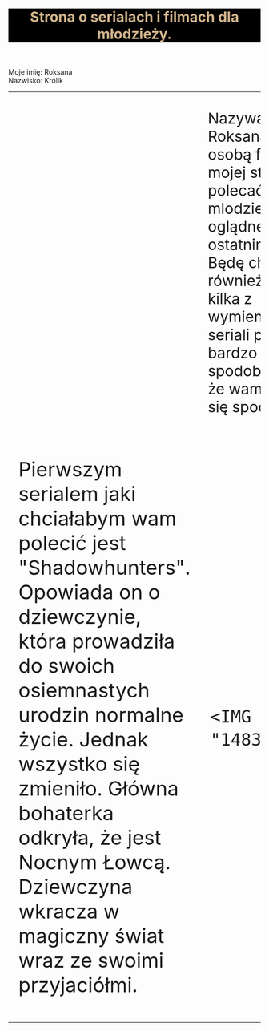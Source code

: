 <HTML>
<HEAD>
<meta charset = "UTF-8">
<meta name = "description" content = "Strona zawiera informacje na temat seriali, które ostatnio oglądałam.>

<TITLE> Strona o serialach i filmach mlodzieżowych. </TITLE>

</HEAD>

<BODY style="font-size: 50px;">

<H1 style="text-align: center; color: tan; background-color: black; ">Strona o serialach i filmach dla młodzieży.</H1><BR>

Moje imię: Roksana<BR>
Nazwisko: Królik<BR>

<TABLE>


  <TR style="font-size: 30px;" >

<TD>

 
</TD>

 

<TD>
  

<P>Nazywam się Roksana.
Jestem osobą fikcyjną.
Na mojej stronie będę polecać seriale mlodzieżowe,które oglądnęłam w ostatnim czasie. Będę chciała wam również polecić kilka z      wymienionych seriali ponieważ bardzo mi się one spodobały.Myślę, że wam również się spodobają.</P>

</TD>

</TR>

<TR style="font-size: 40px;">

<TD><P>Pierwszym serialem jaki chciałabym wam polecić jest "Shadowhunters". Opowiada on o dziewczynie, która prowadziła do swoich osiemnastych urodzin normalne życie. Jednak wszystko się zmieniło. Główna bohaterka odkryła, że jest Nocnym Łowcą. Dziewczyna wkracza w magiczny świat wraz ze swoimi przyjaciółmi.</P>         

 </TD>

 <TD>

    <IMG SRC= "148349.jpg">

</TD>


<TD>
  
 </TD>
  
  
  <TD>
  
  <IMG SRC= DgJ8d34UYAAgEg2.jpg        >

  
  </TD>
</TABLE>

                                                                                                      
</HTML>





